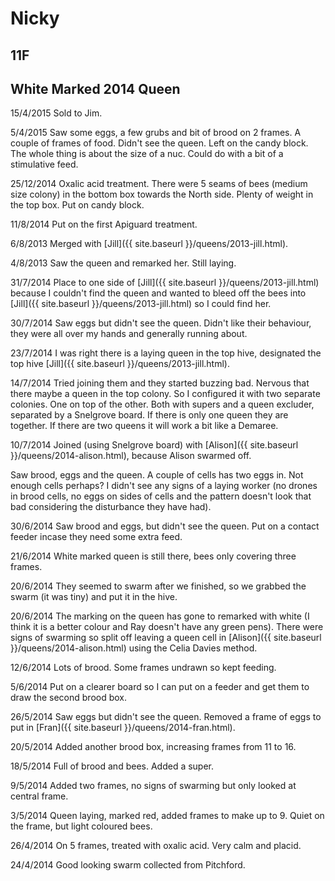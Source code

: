 # Nicky

## 11F

## White Marked 2014 Queen

15/4/2015 Sold to Jim.

5/4/2015 Saw some eggs, a few grubs and bit of brood on 2 frames.  A couple of frames of food. Didn't see the queen. Left on the candy block.  The whole thing is about the size of a nuc.  Could do with a bit of a stimulative feed.

25/12/2014 Oxalic acid treatment.  There were 5 seams of bees (medium size colony) in the bottom box towards the North side.  Plenty of weight in the top box.  Put on candy block.

11/8/2014 Put on the first Apiguard treatment.

6/8/2013 Merged with [Jill]({{ site.baseurl }}/queens/2013-jill.html).

4/8/2013 Saw the queen and remarked her.  Still laying.

31/7/2014 Place to one side of  [Jill]({{ site.baseurl }}/queens/2013-jill.html) because I couldn't find the queen and wanted to bleed off the bees into [Jill]({{ site.baseurl }}/queens/2013-jill.html) so I could find her.

30/7/2014 Saw eggs but didn't see the queen.  Didn't like their behaviour, they were all over my hands and generally running about.

23/7/2014  I was right there is a laying queen in the top hive, designated the top hive [Jill]({{ site.baseurl }}/queens/2013-jill.html).

14/7/2014 Tried joining them and they started buzzing bad.  Nervous that there maybe a queen in the top colony.  So I configured it with two separate colonies.  One on top of the other.  Both with supers and a queen excluder, separated by a Snelgrove board.  If there is only one queen they are together.  If there are two queens it will work a bit like a Demaree.

10/7/2014 Joined (using Snelgrove board) with [Alison]({{ site.baseurl }}/queens/2014-alison.html), because Alison swarmed off.

Saw brood, eggs and the queen.  A couple of cells has two eggs in.  Not enough cells perhaps?  I didn't see any signs of a laying worker (no drones in brood cells, no eggs on sides of cells and the pattern doesn't look that bad considering the disturbance they have had).

30/6/2014 Saw brood and eggs, but didn't see the queen.  Put on a contact feeder incase they need some extra feed.

21/6/2014 White marked queen is still there, bees only covering three frames.

20/6/2014 They seemed to swarm after we finished, so we grabbed the swarm (it was tiny) and put it in the hive.

20/6/2014 The marking on the queen has gone to remarked with white (I think it is a better colour and Ray doesn't have any green pens).  There were signs of swarming so split off leaving a queen cell in [Alison]({{ site.baseurl }}/queens/2014-alison.html) using the Celia Davies method.

12/6/2014 Lots of brood.  Some frames undrawn so kept feeding.

5/6/2014 Put on a clearer board so I can put on a feeder and get them to draw the second brood box.

26/5/2014 Saw eggs but didn't see the queen.  Removed a frame of eggs to put in [Fran]({{ site.baseurl }}/queens/2014-fran.html).

20/5/2014 Added another brood box, increasing frames from 11 to 16.

18/5/2014 Full of brood and bees.  Added a super.

9/5/2014 Added two frames, no signs of swarming but only looked at central frame.

3/5/2014 Queen laying, marked red, added frames to make up to 9.  Quiet on the frame, but light coloured bees.

26/4/2014 On 5 frames, treated with oxalic acid.  Very calm and placid.

24/4/2014 Good looking swarm collected from Pitchford.
